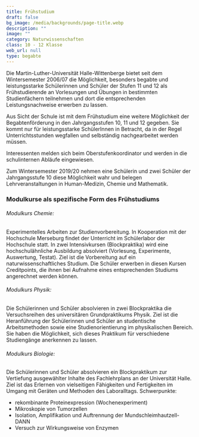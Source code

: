 ```yaml
---
title: Frühstudium
draft: false
bg_image: /media/backgrounds/page-title.webp
description: ""
image: ""
category: Naturwissenschaften
class: 10 - 12 Klasse
web_url: null
type: begabte
---
```

Die Martin-Luther-Universität Halle-Wittenberge bietet seit dem Wintersemester 2006/07 die Möglichkeit, besonders begabte und leistungsstarke Schülerinnen und Schüler der Stufen 11 und 12 als Frühstudierende an Vorlesungen und Übungen in bestimmten Studienfächern teilnehmen und dort die entsprechenden Leistungsnachweise erwerben zu lassen.

Aus Sicht der Schule ist mit dem Frühstudium eine weitere Möglichkeit der Begabtenförderung in den Jahrgangsstufen 10, 11 und 12 gegeben. Sie kommt nur für leistungsstarke SchülerInnen in Betracht, da in der Regel Unterrichtsstunden wegfallen und selbständig nachgearbeitet werden müssen.

Interessenten melden sich beim Oberstufenkoordinator und werden in die schulinternen Abläufe eingewiesen.

Zum Wintersemester 2019/20 nehmen eine Schülerin und zwei Schüler der Jahrgangsstufe 10 diese Möglichkeit wahr und belegen Lehrveranstaltungen in Human-Medizin, Chemie und Mathematik.

### Modulkurse als spezifische Form des Frühstudiums

###### Modulkurs Chemie:

Experimentelles Arbeiten zur Studienvorbereitung. In Kooperation mit der Hochschule Merseburg findet der Unterricht im Schülerlabor der Hochschule statt. In zwei Intensivkursen (Blockpraktika) wird eine hochschulähnliche Ausbildung absolviert (Vorlesung, Experimente, Auswertung, Testat). Ziel ist die Vorbereitung auf ein naturwissenschaftliches Studium. Die Schüler erwerben in diesen Kursen Creditpoints, die ihnen bei Aufnahme eines entsprechenden Studiums angerechnet werden können.

###### Modulkurs Physik:

Die Schülerinnen und Schüler absolvieren in zwei Blockpraktika die Versuchsreihen des universitären Grundpraktikums Physik. Ziel ist die Heranführung der Schülerinnen und Schüler an studentische Arbeitsmethoden sowie eine Studienorientierung im physikalischen Bereich. Sie haben die Möglichkeit, sich dieses Praktikum für verschiedene Studiengänge anerkennen zu lassen.

###### Modulkurs Biologie:

Die Schülerinnen und Schüler absolvieren ein Blockpraktikum zur Vertiefung ausgewählter Inhalte des Fachlehrplans an der Universität Halle. Ziel ist das Erlernen von vielseitigen Fähigkeiten und Fertigkeiten im Umgang mit Geräten und Methoden des Laboralltags.
Schwerpunkte:

- rekombinante Proteinexpression (Wochenexperiment)
- Mikroskopie von Tumorzellen
- Isolation, Amplifikation und Auftrennung der Mundschleimhautzell-DANN
- Versuch zur Wirkungsweise von Enzymen
